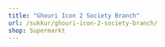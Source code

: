 ```yaml
---
title: "Ghouri Icon 2 Society Branch"
url: /sukkur/ghouri-icon-2-society-branch/
shop: Supermarkt
---
```


